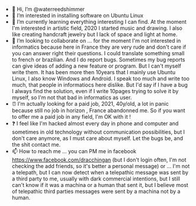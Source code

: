- 👋 Hi, I’m @waterreedshimmer
- 👀 I’m interested in installing software on Ubuntu Linux
- 🌱 I’m currently learning everything interesting I can find. At the moment I'm interested in artistic field, 2020 I started music and drawing. I also like creating handcraft jewelry but I lack of space and light at home.
- 💞️ I’m looking to collaborate on ... for the moment I'm not interested in informatics because here in France they are very rude and don't care if you can answer right their questions. I could translate something small to french or brazilian. And I do report bugs. Sometimes my bug reports can give ideas of adding a new feature or program. But I can't myself write them. It has been more then 10years that I mainly use Ubuntu Linux, I also know Windows and Android. I speak too much and write too much, that people in informatiocs here dislike. But I'd say if I have a bug I always find the solution, even if I write 10pages trying to solve it by myself, so I'm not that bad in informatics as user.
- ⏰ I'm actually looking for a paid job, 2021, 40y/old, a lot in panic because still no job in horizon , France abandonned me. So if you want to offer me a paid job in any field, I'm OK with it !
- ❓ I feel like I'm hacked almost every day in phone and computer and sometimes in old technology without communication possibilities, but I don't care anymore, as I must care about myself. Let the bugs be, and the shit contact me.
- 📫 How to reach me ... you can PM me in facebook https://www.facebook.com/dracchingan (but I don't login often, I'm not checking the add friends, so it's better a personal message) or ... I'm not a telepath, but I can now detect when a telepathic message was sent by a third party to me, usually with dark commercial intentions, but I still can't know if it was a machina or a human that sent it, but I believe most of telepathic third parties messages were sent by a machina not by a human.


<!---
waterreedshimmer/waterreedshimmer is a ✨ special ✨ repository because its `README.md` (this file) appears on your GitHub profile.
You can click the Preview link to take a look at your changes.
--->
